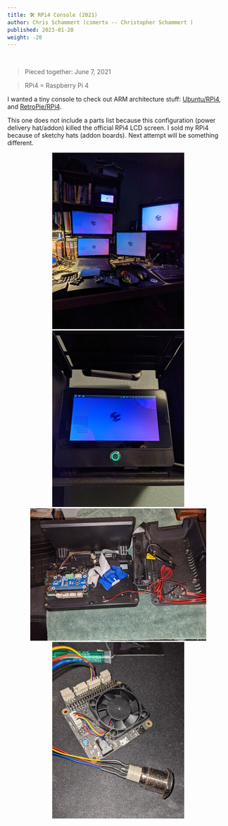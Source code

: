 ```yaml
---
title: 🛠️ RPi4 Console (2021)
author: Chris Schammert (csmertx -- Christopher Schammert )
published: 2023-01-20
weight: -20
---
```


<!-- The content of this website was written by Christopher Schammert aka Chris Schammert -->

<br />

> Pieced together: June 7, 2021

> RPi4 = Raspberry Pi 4

I wanted a tiny console to check out ARM architecture stuff: [Ubuntu/RPi4](/Linux/Devices/rpi4/ubuntu), and [RetroPie/RPi4](/Linux/Devices/rpi4/retropie).

This one does not include a parts list because this configuration (power delivery hat/addon) killed the official RPi4 LCD screen. I sold my RPi4 because of sketchy hats (addon boards). Next attempt will be something different.

<div style="text-align: center;">

![albumimg](/Blog/stuff/images/rpic_all_the_kde.jpg "RPi4 Console - KDE at the desk")
![albumimg](/Blog/stuff/images/rpic_zoom.jpg "RPi4 Console - Up close")
![albumimg](/Blog/stuff/images/rpic_inside.jpg "RPi4 Console - Inside")
![albumimg](/Blog/stuff/images/rpic_soldering.jpg "RPi4 Console - Soldering buttons")
<br />

</div>
